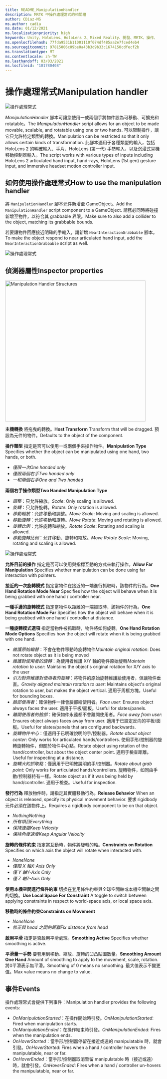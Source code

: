 ```yaml
---
title: README_ManipulationHandler
description: MRTK 中操作處理常式的相關檔
author: CDiaz-MS
ms.author: cadia
ms.date: 01/12/2021
ms.localizationpriority: high
keywords: Unity、HoloLens、HoloLens 2、Mixed Reality、開發、MRTK、操作、
ms.openlocfilehash: 77fda9531b11001110f074df485aa2e7fced4eb4
ms.sourcegitcommit: 97815006c09be0a43b3d9b33c1674150cdfecf2b
ms.translationtype: MT
ms.contentlocale: zh-TW
ms.lasthandoff: 03/03/2021
ms.locfileid: "101780408"
---
```

# <a name="manipulation-handler"></a><span data-ttu-id="ae5c7-104">操作處理常式</span><span class="sxs-lookup"><span data-stu-id="ae5c7-104">Manipulation handler</span></span>

![操作處理常式](Images/ManipulationHandler/MRTK_Manipulation_Main.png)

<span data-ttu-id="ae5c7-106">*ManipulationHandler* 腳本可讓您使用一或兩個手將物件設為可移動、可擴充和 rotatable。</span><span class="sxs-lookup"><span data-stu-id="ae5c7-106">The *ManipulationHandler* script allows for an object to be made movable, scalable, and rotatable using one or two hands.</span></span> <span data-ttu-id="ae5c7-107">可以限制操作，讓它只允許特定類型的轉換。</span><span class="sxs-lookup"><span data-stu-id="ae5c7-107">Manipulation can be restricted so that it only allows certain kinds of transformation.</span></span> <span data-ttu-id="ae5c7-108">此腳本適用于各種類型的輸入，包括 HoloLens 2 的明確輸入、手片、HoloLens (第一代) 手勢輸入，以及沉浸式耳機移動控制器輸入。</span><span class="sxs-lookup"><span data-stu-id="ae5c7-108">The script works with various types of inputs including HoloLens 2 articulated hand input, hand-rays, HoloLens (1st gen) gesture input, and immersive headset motion controller input.</span></span>

## <a name="how-to-use-the-manipulation-handler"></a><span data-ttu-id="ae5c7-109">如何使用操作處理常式</span><span class="sxs-lookup"><span data-stu-id="ae5c7-109">How to use the manipulation handler</span></span>

<span data-ttu-id="ae5c7-110">將 `ManipulationHandler` 腳本元件新增至 GameObject。</span><span class="sxs-lookup"><span data-stu-id="ae5c7-110">Add the `ManipulationHandler` script component to a GameObject.</span></span> <span data-ttu-id="ae5c7-111">請務必同時將碰撞新增至物件，以符合其 grabbable 界限。</span><span class="sxs-lookup"><span data-stu-id="ae5c7-111">Make sure to also add a collider to the object, matching its grabbable bounds.</span></span>

<span data-ttu-id="ae5c7-112">若要讓物件回應接近明確的手輸入，請新增 `NearInteractionGrabbable` 腳本。</span><span class="sxs-lookup"><span data-stu-id="ae5c7-112">To make the object respond to near articulated hand input, add the `NearInteractionGrabbable` script as well.</span></span>

![操作處理常式](Images/ManipulationHandler/MRTK_ManipulationHandler_Howto.png)

## <a name="inspector-properties"></a><span data-ttu-id="ae5c7-114">偵測器屬性</span><span class="sxs-lookup"><span data-stu-id="ae5c7-114">Inspector properties</span></span>

<img src="Images/ManipulationHandler/MRTK_ManipulationHandler_Structure.png" width="450" alt="Manipulation Handler Structures">

<span data-ttu-id="ae5c7-115">**主機轉換** 將拖曳的轉換。</span><span class="sxs-lookup"><span data-stu-id="ae5c7-115">**Host Transform** Transform that will be dragged.</span></span> <span data-ttu-id="ae5c7-116">預設為元件的物件。</span><span class="sxs-lookup"><span data-stu-id="ae5c7-116">Defaults to the object of the component.</span></span>

<span data-ttu-id="ae5c7-117">**操作類型** 指定是否可以使用一或兩個手來操作物件。</span><span class="sxs-lookup"><span data-stu-id="ae5c7-117">**Manipulation Type** Specifies whether the object can be manipulated using one hand, two hands, or both.</span></span>

* <span data-ttu-id="ae5c7-118">*僅限一次*</span><span class="sxs-lookup"><span data-stu-id="ae5c7-118">*One handed only*</span></span>
* <span data-ttu-id="ae5c7-119">*僅限兩個右手*</span><span class="sxs-lookup"><span data-stu-id="ae5c7-119">*Two handed only*</span></span>
* <span data-ttu-id="ae5c7-120">*一和兩個右手*</span><span class="sxs-lookup"><span data-stu-id="ae5c7-120">*One and Two handed*</span></span>

<span data-ttu-id="ae5c7-121">**兩個右手操作類型**</span><span class="sxs-lookup"><span data-stu-id="ae5c7-121">**Two Handed Manipulation Type**</span></span>

* <span data-ttu-id="ae5c7-122">*調整*：只允許縮放。</span><span class="sxs-lookup"><span data-stu-id="ae5c7-122">*Scale*: Only scaling is allowed.</span></span>
* <span data-ttu-id="ae5c7-123">*旋轉*：只允許旋轉。</span><span class="sxs-lookup"><span data-stu-id="ae5c7-123">*Rotate*: Only rotation is allowed.</span></span>
* <span data-ttu-id="ae5c7-124">*移動縮放*：允許移動和調整。</span><span class="sxs-lookup"><span data-stu-id="ae5c7-124">*Move Scale*: Moving and scaling is allowed.</span></span>
* <span data-ttu-id="ae5c7-125">*移動旋轉*：允許移動和旋轉。</span><span class="sxs-lookup"><span data-stu-id="ae5c7-125">*Move Rotate*: Moving and rotating is allowed.</span></span>
* <span data-ttu-id="ae5c7-126">*旋轉比例*：允許旋轉和縮放。</span><span class="sxs-lookup"><span data-stu-id="ae5c7-126">*Rotate Scale*: Rotating and scaling is allowed.</span></span>
* <span data-ttu-id="ae5c7-127">*移動旋轉比例*：允許移動、旋轉和縮放。</span><span class="sxs-lookup"><span data-stu-id="ae5c7-127">*Move Rotate Scale*: Moving, rotating and scaling is allowed.</span></span>

![操作處理常式](Images/ManipulationHandler/MRTK_ManipulationHandler_TwoHanded.jpg)

<span data-ttu-id="ae5c7-129">**允許目前的操作** 指定是否可以使用與指標互動的方式來執行操作。</span><span class="sxs-lookup"><span data-stu-id="ae5c7-129">**Allow Far Manipulation** Specifies whether manipulation can be done using far interaction with pointers.</span></span>

<span data-ttu-id="ae5c7-130">**接近的一次旋轉模式** 指定當物件在接近的一端進行抓取時，該物件的行為。</span><span class="sxs-lookup"><span data-stu-id="ae5c7-130">**One Hand Rotation Mode Near** Specifies how the object will behave when it is being grabbed with one hand / controller near.</span></span>

<span data-ttu-id="ae5c7-131">**一種手邊的旋轉模式** 指定當物件以距離的一端抓取時，該物件的行為。</span><span class="sxs-lookup"><span data-stu-id="ae5c7-131">**One Hand Rotation Mode Far** Specifies how the object will behave when it is being grabbed with one hand / controller at distance.</span></span>

<span data-ttu-id="ae5c7-132">**一種旋轉模式選項** 指定當物件被抓取時，物件將如何旋轉。</span><span class="sxs-lookup"><span data-stu-id="ae5c7-132">**One Hand Rotation Mode Options** Specifies how the object will rotate when it is being grabbed with one hand.</span></span>

* <span data-ttu-id="ae5c7-133">*維護原始輪替*：不會在物件移動時旋轉物件</span><span class="sxs-lookup"><span data-stu-id="ae5c7-133">*Maintain original rotation*: Does not rotate object as it is being moved</span></span>
* <span data-ttu-id="ae5c7-134">*維護對使用者的旋轉*：為使用者維護 X/Y 軸的物件原始旋轉</span><span class="sxs-lookup"><span data-stu-id="ae5c7-134">*Maintain rotation to user*: Maintains the object's original rotation for X/Y axis to the user</span></span>
* <span data-ttu-id="ae5c7-135">*引力對齊維護對使用者的旋轉*：將物件的原始旋轉維護給使用者，但讓物件垂直。</span><span class="sxs-lookup"><span data-stu-id="ae5c7-135">*Gravity aligned maintain rotation to user*: Maintains object's original rotation to user, but makes the object vertical.</span></span> <span data-ttu-id="ae5c7-136">適用于周框方塊。</span><span class="sxs-lookup"><span data-stu-id="ae5c7-136">Useful for bounding boxes.</span></span>
* <span data-ttu-id="ae5c7-137">*臉部使用者*：確保物件一律會臉部給使用者。</span><span class="sxs-lookup"><span data-stu-id="ae5c7-137">*Face user*: Ensures object always faces the user.</span></span> <span data-ttu-id="ae5c7-138">適用于平板/面板。</span><span class="sxs-lookup"><span data-stu-id="ae5c7-138">Useful for slates/panels.</span></span>
* <span data-ttu-id="ae5c7-139">*離開使用者的臉部*：確保物件永遠都不會離開使用者。</span><span class="sxs-lookup"><span data-stu-id="ae5c7-139">*Face away from user*: Ensures object always faces away from user.</span></span> <span data-ttu-id="ae5c7-140">適用于已設定反向的平板/面板。</span><span class="sxs-lookup"><span data-stu-id="ae5c7-140">Useful for slates/panels that are configured backwards.</span></span>
* <span data-ttu-id="ae5c7-141">*旋轉物件中心*：僅適用于已明確說明的手/控制器。</span><span class="sxs-lookup"><span data-stu-id="ae5c7-141">*Rotate about object center*:  Only works for articulated hands/controllers.</span></span> <span data-ttu-id="ae5c7-142">使用手形/控制器的旋轉旋轉物件，但關於物件中心點。</span><span class="sxs-lookup"><span data-stu-id="ae5c7-142">Rotate object using rotation of the hand/controller, but about the object center point.</span></span> <span data-ttu-id="ae5c7-143">適用于檢查距離。</span><span class="sxs-lookup"><span data-stu-id="ae5c7-143">Useful for inspecting at a distance.</span></span>
* <span data-ttu-id="ae5c7-144">*旋轉大約抓取點*：僅適用于已明確說明的手/控制器。</span><span class="sxs-lookup"><span data-stu-id="ae5c7-144">*Rotate about grab point*:  Only works for articulated hands/controllers.</span></span> <span data-ttu-id="ae5c7-145">旋轉物件，如同由手動/控制器持有一樣。</span><span class="sxs-lookup"><span data-stu-id="ae5c7-145">Rotate object as if it was being held by hand/controller.</span></span> <span data-ttu-id="ae5c7-146">適用于檢查。</span><span class="sxs-lookup"><span data-stu-id="ae5c7-146">Useful for inspection.</span></span>

<span data-ttu-id="ae5c7-147">**發行行為** 釋放物件時，請指定其實體移動行為。</span><span class="sxs-lookup"><span data-stu-id="ae5c7-147">**Release Behavior** When an object is released, specify its physical movement behavior.</span></span> <span data-ttu-id="ae5c7-148">要求 rigidbody 元件必須在該物件上。</span><span class="sxs-lookup"><span data-stu-id="ae5c7-148">Requires a rigidbody component to be on that object.</span></span>

* <span data-ttu-id="ae5c7-149">*Nothing*</span><span class="sxs-lookup"><span data-stu-id="ae5c7-149">*Nothing*</span></span>
* <span data-ttu-id="ae5c7-150">*所有項目*</span><span class="sxs-lookup"><span data-stu-id="ae5c7-150">*Everything*</span></span>
* <span data-ttu-id="ae5c7-151">*保持速度*</span><span class="sxs-lookup"><span data-stu-id="ae5c7-151">*Keep Velocity*</span></span>
* <span data-ttu-id="ae5c7-152">*保持角度速度*</span><span class="sxs-lookup"><span data-stu-id="ae5c7-152">*Keep Angular Velocity*</span></span>

<span data-ttu-id="ae5c7-153">**旋轉的條件約束** 指定當互動時，物件將旋轉的軸。</span><span class="sxs-lookup"><span data-stu-id="ae5c7-153">**Constraints on Rotation** Specifies on which axis the object will rotate when interacted with.</span></span>

* <span data-ttu-id="ae5c7-154">*None*</span><span class="sxs-lookup"><span data-stu-id="ae5c7-154">*None*</span></span>
* <span data-ttu-id="ae5c7-155">*僅限 X 軸*</span><span class="sxs-lookup"><span data-stu-id="ae5c7-155">*X-Axis Only*</span></span>
* <span data-ttu-id="ae5c7-156">*僅 Y 軸*</span><span class="sxs-lookup"><span data-stu-id="ae5c7-156">*Y-Axis Only*</span></span>
* <span data-ttu-id="ae5c7-157">*僅 Z 軸*</span><span class="sxs-lookup"><span data-stu-id="ae5c7-157">*Z-Axis Only*</span></span>

<span data-ttu-id="ae5c7-158">**使用本機空間進行條件約束** 切換在套用條件約束與全球空間軸或本機空間軸之間的切換。</span><span class="sxs-lookup"><span data-stu-id="ae5c7-158">**Use Local Space For Constraint** A toggle to switch between applying constraints in respect to world-space axis, or local space axis.</span></span>

<span data-ttu-id="ae5c7-159">**移動時的條件約束**</span><span class="sxs-lookup"><span data-stu-id="ae5c7-159">**Constraints on Movement**</span></span>

* <span data-ttu-id="ae5c7-160">*None*</span><span class="sxs-lookup"><span data-stu-id="ae5c7-160">*None*</span></span>
* <span data-ttu-id="ae5c7-161">*修正與 head 之間的距離*</span><span class="sxs-lookup"><span data-stu-id="ae5c7-161">*Fix distance from head*</span></span>

<span data-ttu-id="ae5c7-162">**啟用平滑** 指定是否啟用平滑處理。</span><span class="sxs-lookup"><span data-stu-id="ae5c7-162">**Smoothing Active** Specifies whether smoothing is active.</span></span>

<span data-ttu-id="ae5c7-163">**平滑量一手勢** 要套用到移動、縮放、旋轉的凹凸貼圖數量。</span><span class="sxs-lookup"><span data-stu-id="ae5c7-163">**Smoothing Amount One Hand** Amount of smoothing to apply to the movement, scale, rotation.</span></span> <span data-ttu-id="ae5c7-164">將0平滑表示無平滑。</span><span class="sxs-lookup"><span data-stu-id="ae5c7-164">Smoothing of 0 means no smoothing.</span></span> <span data-ttu-id="ae5c7-165">最大值表示不變更值。</span><span class="sxs-lookup"><span data-stu-id="ae5c7-165">Max value means no change to value.</span></span>

## <a name="events"></a><span data-ttu-id="ae5c7-166">事件</span><span class="sxs-lookup"><span data-stu-id="ae5c7-166">Events</span></span>

<span data-ttu-id="ae5c7-167">操作處理常式會提供下列事件：</span><span class="sxs-lookup"><span data-stu-id="ae5c7-167">Manipulation handler provides the following events:</span></span>

* <span data-ttu-id="ae5c7-168">*OnManipulationStarted*：在操作開始時引發。</span><span class="sxs-lookup"><span data-stu-id="ae5c7-168">*OnManipulationStarted*: Fired when manipulation starts.</span></span>
* <span data-ttu-id="ae5c7-169">*OnManipulationEnded*：在操作結束時引發。</span><span class="sxs-lookup"><span data-stu-id="ae5c7-169">*OnManipulationEnded*: Fires when the manipulation ends.</span></span>
* <span data-ttu-id="ae5c7-170">*OnHoverStarted*：當手形/控制器停留在接近或遠的 manipulatable 時，就會引發。</span><span class="sxs-lookup"><span data-stu-id="ae5c7-170">*OnHoverStarted*: Fires when a hand / controller hovers the manipulatable, near or far.</span></span>
* <span data-ttu-id="ae5c7-171">*OnHoverEnded*：當手形/控制器取消暫留 manipulatable 時（接近或遠）時，就會引發。</span><span class="sxs-lookup"><span data-stu-id="ae5c7-171">*OnHoverEnded*: Fires when a hand / controller un-hovers the manipulatable, near or far.</span></span>
